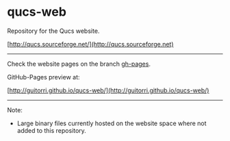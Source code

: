 qucs-web
========

Repository for the Qucs website.

[http://qucs.sourceforge.net/](http://qucs.sourceforge.net)

---

Check the website pages on the branch [gh-pages](https://github.com/guitorri/qucs-web/tree/gh-pages).

GitHub-Pages preview at:

[http://guitorri.github.io/qucs-web/](http://guitorri.github.io/qucs-web/)

---

Note:
 * Large binary files currently hosted on the website space where not added to this repository.
